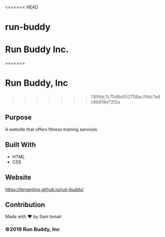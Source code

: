 <<<<<<< HEAD
# run-buddy
# Run Buddy Inc.
=======
# Run Buddy, Inc
>>>>>>> 785fdc7c75d8e552758ac74dc7e8c6b818e72f2a

## Purpose
A website that offers fitness training services.

## Built With
* HTML
* CSS

## Website
https://lernantino.github.io/run-buddy/

## Contribution
Made with ❤️ by Sam Ismail

### ©2019 Run Buddy, Inc
